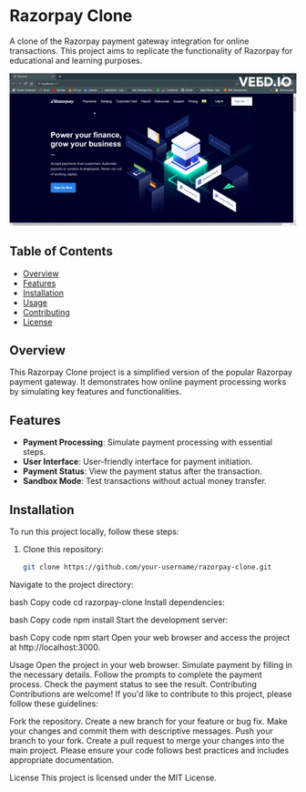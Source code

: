 # Razorpay Clone

A clone of the Razorpay payment gateway integration for online transactions. This project aims to replicate the functionality of Razorpay for educational and learning purposes.

![Demo GIF](https://github.com/swetamishra123/razorpayClone/blob/master/video.gif)

## Table of Contents
- [Overview](#overview)
- [Features](#features)
- [Installation](#installation)
- [Usage](#usage)
- [Contributing](#contributing)
- [License](#license)

## Overview

This Razorpay Clone project is a simplified version of the popular Razorpay payment gateway. It demonstrates how online payment processing works by simulating key features and functionalities.

## Features

- **Payment Processing**: Simulate payment processing with essential steps.
- **User Interface**: User-friendly interface for payment initiation.
- **Payment Status**: View the payment status after the transaction.
- **Sandbox Mode**: Test transactions without actual money transfer.

## Installation

To run this project locally, follow these steps:

1. Clone this repository:

   ```bash
   git clone https://github.com/your-username/razorpay-clone.git
Navigate to the project directory:

bash
Copy code
cd razorpay-clone
Install dependencies:

bash
Copy code
npm install
Start the development server:

bash
Copy code
npm start
Open your web browser and access the project at http://localhost:3000.

Usage
Open the project in your web browser.
Simulate payment by filling in the necessary details.
Follow the prompts to complete the payment process.
Check the payment status to see the result.
Contributing
Contributions are welcome! If you'd like to contribute to this project, please follow these guidelines:

Fork the repository.
Create a new branch for your feature or bug fix.
Make your changes and commit them with descriptive messages.
Push your branch to your fork.
Create a pull request to merge your changes into the main project.
Please ensure your code follows best practices and includes appropriate documentation.

License
This project is licensed under the MIT License.
